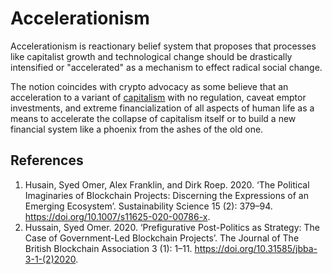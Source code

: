 # Accelerationism
Accelerationism is reactionary belief system that proposes that processes like capitalist growth and technological change should be drastically intensified or "accelerated" as a mechanism to effect radical social change.

The notion coincides with crypto advocacy as some believe that an acceleration to a variant of [capitalism](capitalism.md) with no regulation, caveat emptor investments, and extreme financialization of all aspects of human life as a means to accelerate the collapse of capitalism itself or to build a new financial system like a phoenix from the ashes of the old one.

## References
1. Husain, Syed Omer, Alex Franklin, and Dirk Roep. 2020. ‘The Political Imaginaries of Blockchain Projects: Discerning the Expressions of an Emerging Ecosystem’. Sustainability Science 15 (2): 379–94. https://doi.org/10.1007/s11625-020-00786-x.
1. Hussain, Syed Omer. 2020. ‘Prefigurative Post-Politics as Strategy: The Case of Government-Led Blockchain Projects’. The Journal of The British Blockchain Association 3 (1): 1–11. https://doi.org/10.31585/jbba-3-1-(2)2020.